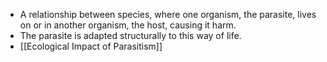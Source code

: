 - A relationship between species, where one organism, the parasite, lives on or in another organism, the host, causing it harm.
- The parasite is adapted structurally to this way of life.
- [[Ecological Impact of Parasitism]]
